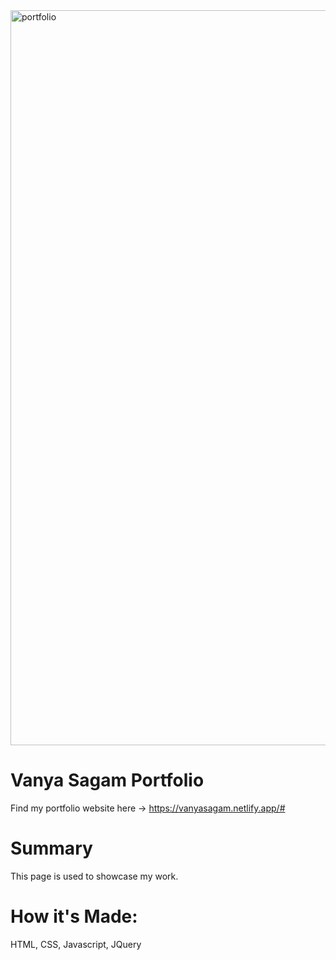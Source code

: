 <img width="1176" alt="portfolio" src="https://github.com/vanyajpg/portfolio/assets/113653431/f1934a07-a20d-4844-9383-bb5f670088be">

# Vanya Sagam Portfolio 
Find my portfolio website here -> https://vanyasagam.netlify.app/#

# Summary
This page is used to showcase my work.

# How it's Made:
HTML, CSS, Javascript, JQuery

